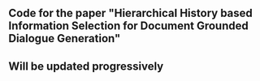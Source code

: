 ## Code for the paper "Hierarchical History based Information Selection for Document Grounded Dialogue Generation"
## Will be updated progressively
